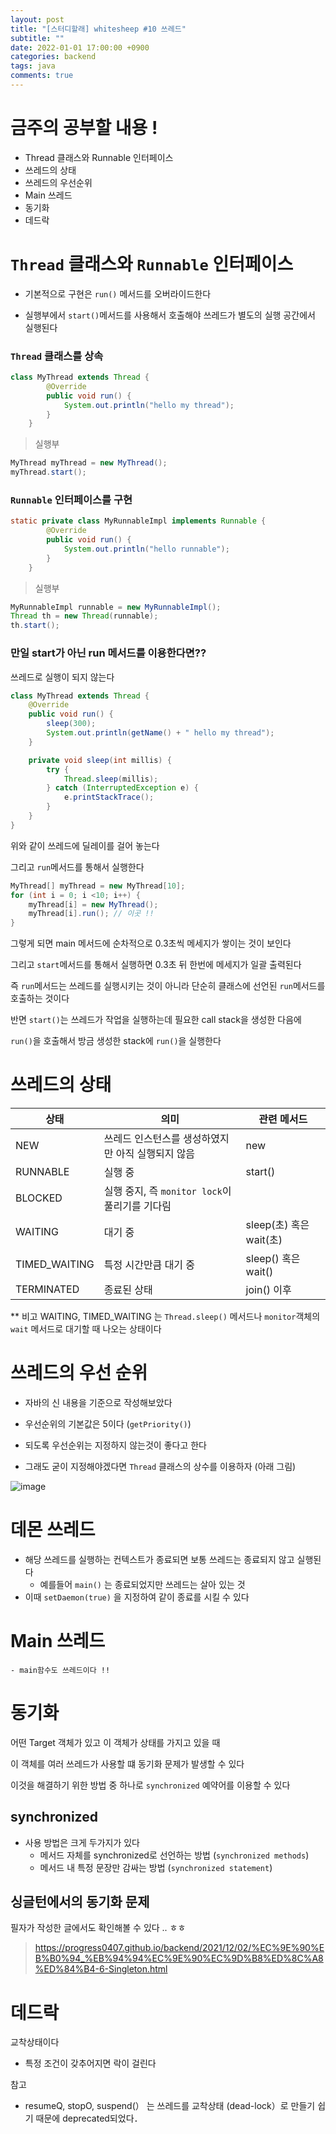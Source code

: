 ```yaml
---
layout: post
title: "[스터디할래] whitesheep #10 쓰레드"
subtitle: ""
date: 2022-01-01 17:00:00 +0900
categories: backend
tags: java
comments: true
---
```


# 금주의 공부할 내용 !

- Thread 클래스와 Runnable 인터페이스
- 쓰레드의 상태
- 쓰레드의 우선순위
- Main 쓰레드
- 동기화
- 데드락

# `Thread` 클래스와 `Runnable` 인터페이스

- 기본적으로 구현은 `run()` 메서드를 오버라이드한다

- 실행부에서 `start()`메서드를 사용해서 호출해야 쓰레드가 별도의 실행 공간에서 실행된다

### `Thread` 클래스를 상속

```java
class MyThread extends Thread {
		@Override
		public void run() {
			System.out.println("hello my thread");
		}
	}
```

> 실행부

```java
MyThread myThread = new MyThread();
myThread.start();
```

### `Runnable` 인터페이스를 구현

```java
static private class MyRunnableImpl implements Runnable {
		@Override
		public void run() {
			System.out.println("hello runnable");
		}
	}
```

> 실행부

```java
MyRunnableImpl runnable = new MyRunnableImpl();
Thread th = new Thread(runnable);
th.start();
```

### 만일 start가 아닌 run 메서드를 이용한다면??

쓰레드로 실행이 되지 않는다

```java
class MyThread extends Thread {
	@Override
	public void run() {
		sleep(300);
		System.out.println(getName() + " hello my thread");
	}

	private void sleep(int millis) {
		try {
			Thread.sleep(millis);
		} catch (InterruptedException e) {
			e.printStackTrace();
		}
	}
}
```

위와 같이 쓰레드에 딜레이를 걸어 놓는다

그리고 `run`메서드를 통해서 실행한다

```java
MyThread[] myThread = new MyThread[10];
for (int i = 0; i <10; i++) {
	myThread[i] = new MyThread();
	myThread[i].run(); // 이곳 !!
}
```

그렇게 되면 main 메서드에 순차적으로 0.3초씩 메세지가 쌓이는 것이 보인다

그리고 `start`메서드를 통해서 실행하면 0.3초 뒤 한번에 메세지가 일괄 출력된다

즉 `run`메서드는 쓰레드를 실행시키는 것이 아니라 단순히 클래스에 선언된 `run`메서드를 호출하는 것이다

반면 `start()`는 쓰레드가 작업을 실행하는데 필요한 call stack을 생성한 다음에

`run()`을 호출해서 방금 생성한 stack에 `run()`을 실행한다

# 쓰레드의 상태

| 상태          | 의미                                              | 관련 메서드             |
| ------------- | ------------------------------------------------- | ----------------------- |
| NEW           | 쓰레드 인스턴스를 생성하였지만 아직 실행되지 않음 | new                     |
| RUNNABLE      | 실행 중                                           | start()                 |
| BLOCKED       | 실행 중지, 즉 `monitor lock`이 풀리기를 기다림    |                         |
| WAITING       | 대기 중                                           | sleep(초) 혹은 wait(초) |
| TIMED_WAITING | 특정 시간만큼 대기 중                             | sleep() 혹은 wait()     |
| TERMINATED    | 종료된 상태                                       | join() 이후             |

\*\* 비고 WAITING, TIMED_WAITING 는
`Thread.sleep()` 메서드나 `monitor`객체의 `wait` 메서드로 대기할 때 나오는 상태이다

# 쓰레드의 우선 순위

- 자바의 신 내용을 기준으로 작성해보았다

- 우선순위의 기본값은 5이다 (`getPriority()`)

- 되도록 우선순위는 지정하지 않는것이 좋다고 한다

- 그래도 굳이 지정해야겠다면 `Thread` 클래스의 상수를 이용하자 (아래 그림)

![image](https://user-images.githubusercontent.com/66164361/147872787-a1bbc011-a4e2-4c1c-9915-d31137f0fbe8.png)

# 데몬 쓰레드

- 해당 쓰레드를 실행하는 컨텍스트가 종료되면 보통 쓰레드는 종료되지 않고 실행된다
  - 예를들어 `main()` 는 종료되었지만 쓰레드는 살아 있는 것
- 이때 `setDaemon(true)` 을 지정하여 같이 종료를 시킬 수 있다

# Main 쓰레드

    - main함수도 쓰레드이다 !!

# 동기화

어떤 Target 객체가 있고 이 객체가 상태를 가지고 있을 때

이 객체를 여러 쓰레드가 사용할 떄 동기화 문제가 발생할 수 있다

이것을 해결하기 위한 방법 중 하나로 `synchronized` 예약어를 이용할 수 있다

## synchronized

- 사용 방법은 크게 두가지가 있다
  - 메서드 자체를 synchronized로 선언하는 방법 (`synchronized methods`)
  - 메서드 내 특정 문장만 감싸는 방법 (`synchronized statement`)

## 싱글턴에서의 동기화 문제

필자가 작성한 글에서도 확인해볼 수 있다 .. ㅎㅎ

> https://progress0407.github.io/backend/2021/12/02/%EC%9E%90%EB%B0%94_%EB%94%94%EC%9E%90%EC%9D%B8%ED%8C%A8%ED%84%B4-6-Singleton.html

# 데드락

교착상태이다

- 특정 조건이 갖추어지면 락이 걸린다

참고

- resumeQ, stopO, suspend(） 는 쓰레드를 교착상태 (dead-lock）로 만들기 쉽기 때문에 deprecated되었다．
